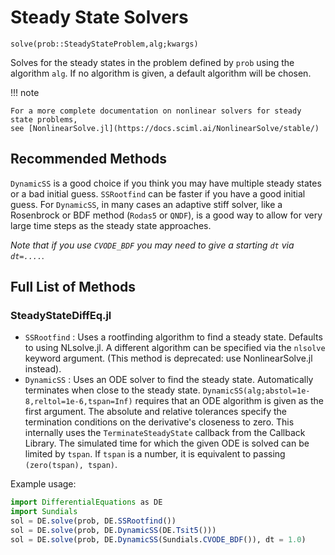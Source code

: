 # Steady State Solvers

`solve(prob::SteadyStateProblem,alg;kwargs)`

Solves for the steady states in the problem defined by `prob` using the algorithm
`alg`. If no algorithm is given, a default algorithm will be chosen.

!!! note
    
    For a more complete documentation on nonlinear solvers for steady state problems,
    see [NonlinearSolve.jl](https://docs.sciml.ai/NonlinearSolve/stable/)

## Recommended Methods

`DynamicSS` is a good choice if you think you may have multiple steady states
or a bad initial guess. `SSRootfind` can be faster if you have a good initial
guess. For `DynamicSS`, in many cases an adaptive stiff solver, like a
Rosenbrock or BDF method (`Rodas5` or `QNDF`), is a good way to allow for very
large time steps as the steady state approaches.

*Note that if you use `CVODE_BDF` you may need to give a starting `dt` via `dt=....`.*

## Full List of Methods

### SteadyStateDiffEq.jl

  - `SSRootfind` : Uses a rootfinding algorithm to find a steady state. Defaults
    to using NLsolve.jl. A different algorithm can be specified via the `nlsolve`
    keyword argument. (This method is deprecated: use NonlinearSolve.jl instead).
  - `DynamicSS` : Uses an ODE solver to find the steady state. Automatically
    terminates when close to the steady state.
    `DynamicSS(alg;abstol=1e-8,reltol=1e-6,tspan=Inf)` requires that an
    ODE algorithm is given as the first argument.  The absolute and
    relative tolerances specify the termination conditions on the
    derivative's closeness to zero.  This internally uses the
    `TerminateSteadyState` callback from the Callback Library.  The
    simulated time for which the given ODE is solved can be limited by
    `tspan`.  If `tspan` is a number, it is equivalent to passing
    `(zero(tspan), tspan)`.

Example usage:

```julia
import DifferentialEquations as DE
import Sundials
sol = DE.solve(prob, DE.SSRootfind())
sol = DE.solve(prob, DE.DynamicSS(DE.Tsit5()))
sol = DE.solve(prob, DE.DynamicSS(Sundials.CVODE_BDF()), dt = 1.0)
```
